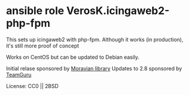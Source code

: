 # ansible role VerosK.icingaweb2-php-fpm

This sets up icingaweb2 with php-fpm. Although it works (in production),
it's still more proof of concept

Works on CentOS but can be updated to Debian easily.

Initial relase sponsored by [Moravian library](http://www.mzk.cz/)
Updates to 2.8 sponsored by [TeamGuru](https://teamguru.com)

License: CC0 || 2BSD

